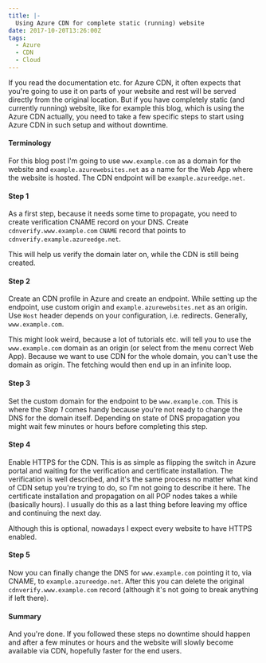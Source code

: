```yaml
---
title: |-
  Using Azure CDN for complete static (running) website
date: 2017-10-20T13:26:00Z
tags:
  - Azure
  - CDN
  - Cloud
---
```

If you read the documentation etc. for Azure CDN, it often expects that you're going to use it on parts of your website and rest will be served directly from the original location. But if you have completely static (and currently running) website, like for example this blog, which is using the Azure CDN actually, you need to take a few specific steps to start using Azure CDN in such setup and without downtime.

<!-- excerpt -->

#### Terminology

For this blog post I'm going to use `www.example.com` as a domain for the website and `example.azurewebsites.net` as a name for the Web App where the website is hosted. The CDN endpoint will be `example.azureedge.net`.

#### Step 1

As a first step, because it needs some time to propagate, you need to create verification CNAME record on your DNS. Create `cdnverify.www.example.com` `CNAME` record that points to `cdnverify.example.azureedge.net`.

This will help us verify the domain later on, while the CDN is still being created.

#### Step 2

Create an CDN profile in Azure and create an endpoint. While setting up the endpoint, use custom origin and `example.azurewebsites.net` as an origin. Use `Host` header depends on your configuration, i.e. redirects. Generally, `www.example.com`. 

This might look weird, because a lot of tutorials etc. will tell you to use the `www.example.com` domain as an origin (or select from the menu correct Web App). Because we want to use CDN for the whole domain, you can't use the domain as origin. The fetching would then end up in an infinite loop.

#### Step 3

Set the custom domain for the endpoint to be `www.example.com`. This is where the _Step 1_ comes handy because you're not ready to change the DNS for the domain itself. Depending on state of DNS propagation you might wait few minutes or hours before completing this step.

#### Step 4

Enable HTTPS for the CDN. This is as simple as flipping the switch in Azure portal and waiting for the verification and certificate installation. The verification is well described, and it's the same process no matter what kind of CDN setup you're trying to do, so I'm not going to describe it here. The certificate installation and propagation on all POP nodes takes a while (basically hours). I usually do this as a last thing before leaving my office and continuing the next day.

Although this is optional, nowadays I expect every website to have HTTPS enabled.

#### Step 5

Now you can finally change the DNS for `www.example.com` pointing it to, via CNAME, to `example.azureedge.net`. After this you can delete the original `cdnverify.www.example.com` record (although it's not going to break anything if left there).

#### Summary

And you're done. If you followed these steps no downtime should happen and after a few minutes or hours and the website will slowly become available via CDN, hopefully faster for the end users.